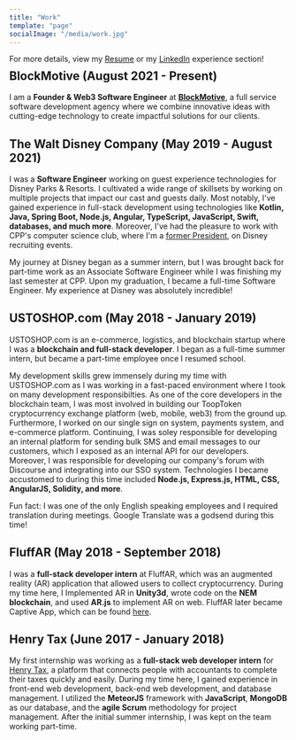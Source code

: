 ```yaml
---
title: "Work"
template: "page"
socialImage: "/media/work.jpg"
---
```


<p style="margin:0 0 -1.25rem 0;">For more details, view my <a href="/abraham-yepremian-resume.pdf" target="_blank">Resume</a> or my <a href="https://www.linkedin.com/in/ayepremian/" target="_blank">LinkedIn</a> experience section!</p>

## BlockMotive (August 2021 - Present)

I am a **Founder & Web3 Software Engineer** at [**BlockMotive**](https://blockmotive.com/), a full service software development agency where we combine innovative ideas with cutting-edge technology to create impactful solutions for our clients.

## The Walt Disney Company (May 2019 - August 2021)

I was a **Software Engineer** working on guest experience technologies for Disney Parks & Resorts. I cultivated a wide range of skillsets by working on multiple projects that impact our cast and guests daily. Most notably, I've gained experience in full-stack development using technologies like **Kotlin, Java, Spring Boot, Node.js, Angular, TypeScript, JavaScript, Swift, databases, and much more**. Moreover, I've had the pleasure to work with CPP's computer science club, where I'm a [former President](https://www.linkedin.com/posts/ayepremian_during-the-last-school-year-i-had-the-great-activity-6582422811602759680-8Yua), on Disney recruiting events.

My journey at Disney began as a summer intern, but I was brought back for part-time work as an Associate Software Engineer while I was finishing my last semester at CPP. Upon my graduation, I became a full-time Software Engineer. My experience at Disney was absolutely incredible!

## USTOSHOP.com (May 2018 - January 2019)

USTOSHOP.com is an e-commerce, logistics, and blockchain startup where I was a **blockchain and full-stack developer**. I began as a full-time summer intern, but became a part-time employee once I resumed school.

My development skills grew immensely during my time with USTOSHOP.com as I was working in a fast-paced environment where I took on many development responsibilties. As one of the core developers in the blockchain team, I was most involved in building our ToopToken cryptocurrency exchange platform (web, mobile, web3) from the ground up. Furthermore, I worked on our single sign on system, payments system, and e-commerce platform. Continuing, I was soley responsible for developing an internal platform for sending bulk SMS and email messages to our customers, which I exposed as an internal API for our developers. Moreover, I was responsible for developing our company's forum with Discourse and integrating into our SSO system. Technologies I became accustomed to during this time included **Node.js, Express.js, HTML, CSS, AngularJS, Solidity, and more**.

Fun fact: I was one of the only English speaking employees and I required translation during meetings. Google Translate was a godsend during this time!

## FluffAR (May 2018 - September 2018)

I was a **full-stack developer intern** at FluffAR, which was an augmented reality (AR) application that allowed users to collect cryptocurrency. During my time here, I Implemented AR in **Unity3d**, wrote code on the **NEM blockchain**, and used **AR.js** to implement AR on web. FluffAR later became Captive App, which can be found [here](https://getcaptive.app/).

## Henry Tax (June 2017 - January 2018)

My first internship was working as a **full-stack web developer intern** for [Henry Tax](https://www.henry.tax/), a platform that connects people with accountants to complete their taxes quickly and easily. During my time here, I gained experience in front-end web development, back-end web development, and database management. I utilized the **MeteorJS** framework with **JavaScript**, **MongoDB** as our database, and the **agile Scrum** methodology for project management. After the initial summer internship, I was kept on the team working part-time.